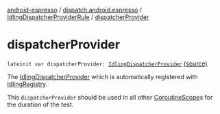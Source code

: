 [android-espresso](../../index.md) / [dispatch.android.espresso](../index.md) / [IdlingDispatcherProviderRule](index.md) / [dispatcherProvider](./dispatcher-provider.md)

# dispatcherProvider

`lateinit var dispatcherProvider: `[`IdlingDispatcherProvider`](../-idling-dispatcher-provider/index.md) [(source)](https://github.com/RBusarow/Dispatch/tree/master/android-espresso/src/main/java/dispatch/android/espresso/IdlingCoroutineScopeRule.kt#L68)

The [IdlingDispatcherProvider](../-idling-dispatcher-provider/index.md) which is automatically registered with [IdlingRegistry](https://developer.android.com/reference/androidx/test/androidx/test/espresso/IdlingRegistry.html).

This `dispatcherProvider` should be used in all other [CoroutineScope](https://kotlin.github.io/kotlinx.coroutines/kotlinx-coroutines-core/kotlinx.coroutines/-coroutine-scope/index.html)s for the duration of the test.

